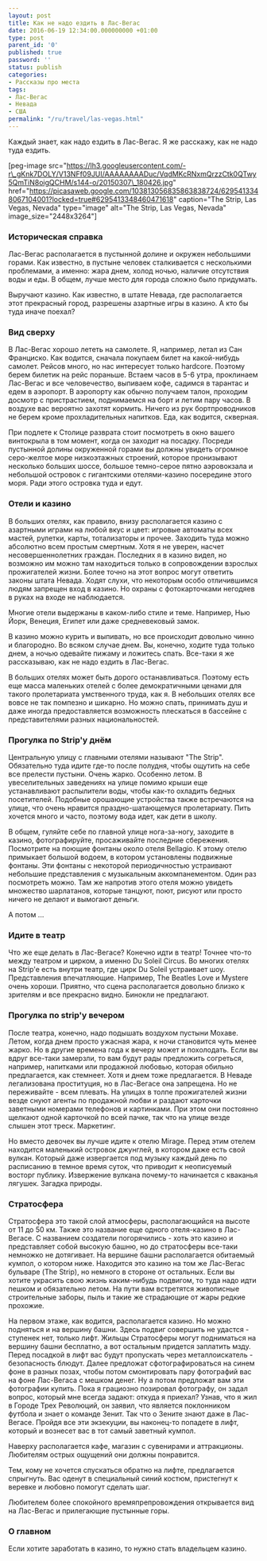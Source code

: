 ```yaml
---
layout: post
title: Как не надо ездить в Лас-Вегас
date: 2016-06-19 12:34:00.000000000 +01:00
type: post
parent_id: '0'
published: true
password: ''
status: publish
categories:
- Рассказы про места
tags:
- Лас-Вегас
- Невада
- США
permalink: "/ru/travel/las-vegas.html"
---
```

Каждый знает, как надо ездить в Лас-Вегас. Я же расскажу, как не надо туда ездить.

[peg-image src="https://lh3.googleusercontent.com/-r\_gKnk7DOLY/V13NFf09JUI/AAAAAAAADuc/VqdMKcRNxmQrzzCtk0QTwy5QmTiN8oigQCHM/s144-o/20150307\_180426.jpg" href="https://picasaweb.google.com/103813056835863838724/6295413348067104001?locked=true#6295413348460471618" caption="The Strip, Las Vegas, Nevada" type="image" alt="The Strip, Las Vegas, Nevada" image\_size="2448x3264"]



### Историческая справка

Лас-Вегас располагается в пустынной долине и окружен небольшими горами. Как известно, в пустыне человек сталкивается с несколькими проблемами, а именно: жара днем, холод ночью, наличие отсутствия воды и еды. В общем, лучше место для города сложно было придумать.

Выручают казино. Как известно, в штате Невада, где располагается этот прекрасный город, разрешены азартные игры в казино. А кто бы туда иначе поехал?

### 

### Вид сверху

В Лас-Вегас хорошо лететь на самолете. Я, например, летал из Сан Франциско. Как водится, сначала покупаем билет на какой-нибудь самолет. Рейсов много, но нас интересует только hardcore. Поэтому берем билетик на рейс пораньше. Встаем часов в 5-6 утра, проклинаем Лас-Вегас и все человечество, выпиваем кофе, садимся в тарантас и едем в аэропорт. В аэропорту как обычно получаем талон, проходим досмотр с пристрастием, поднимаемся на борт и летим пару часов. В воздухе вас вероятно захотят кормить. Ничего из рук бортпроводников не берем кроме прохладительных напитков. Еда, как водится, скверная.

При подлете к Столице разврата стоит посмотреть в окно вашего винтокрыла в том момент, когда он заходит на посадку. Посреди пустынной долины окруженной горами вы должны увидеть огромное серо-желтое море низкоэтажных строений, которое пронизывают несколько больших шоссе, большое темно-серое пятно аэровокзала и небольшой островок с гигантскими отелями-казино посередине этого моря. Ради этого островка туда и едут.

### 

### Отели и казино

В больших отелях, как правило, внизу располагается казино с азартными играми на любой вкус и цвет: игровые автоматы всех мастей, рулетки, карты, тотализаторы и прочее. Заходить туда можно абсолютно всем простым смертным. Хотя я не уверен, насчет несовершеннолетних граждан. Последних я в казино видел, но возможно им можно там находиться только в сопровождении взрослых прожигателей жизни. Более точно на этот вопрос могут ответить законы штата Невада. Ходят слухи, что некоторым особо отличившимся людям запрещен вход в казино. Но охраны с фотокарточками негодяев в руках на входе не наблюдается.

Многие отели выдержаны в каком-либо стиле и теме. Например, Нью Йорк, Венеция, Египет или даже средневековый замок.

В казино можно курить и выпивать, но все происходит довольно чинно и благородно. Во всяком случае днем. Вы, конечно, ходите туда только днем, а ночью одевайте пижаму и ложитесь спать. Все-таки я же рассказываю, как не надо ездить в Лас-Вегас.

В больших отелях может быть дорого останавливаться. Поэтому есть еще масса маленьких отелей с более демократичными ценами для такого пролетариата умственного труда, как я. В небольших отелях все вовсе не так помпезно и шикарно. Но можно спать, принимать душ и даже иногда предоставляется возможность плескаться в бассейне с представителями разных национальностей.

### Прогулка по Strip'y днём

Центральную улицу с главными отелями называют "The Strip". Обязательно туда идите где-то после полудня, чтобы ощутить на себе все прелести пустыни. Очень жарко. Особенно летом. В увеселительных заведениях на улице помимо крыши еще устанавливают распылители воды, чтобы как-то охладить бедных посетителей. Подобные орошающие устройства также встречаются на улице, что очень нравится праздно-шатающемуся пролетариату. Пить хочется много и часто, поэтому вода идет, как дети в школу.

В общем, гуляйте себе по главной улице нога-за-ногу, заходите в казино, фотографируйте, просаживайте последние сбережения. Посмотрите на поющие фонтаны около отеля Bellagio. К этому отелю примыкает большой водоем, в котором установлены подвижные фонтаны. Эти фонтаны с некоторой периодичностью устраивают небольшие представления с музыкальным аккомпанементом. Один раз посмотреть можно. Там же напротив этого отеля можно увидеть множество шарлатанов, которые танцуют, поют, рисуют или просто ничего не делают и вымогают деньги.

А потом ...

### Идите в театр

Что же еще делать в Лас-Вегасе? Конечно идти в театр! Точнее что-то между театром и цирком, а именно Du Soleil Circus. Во многих отелях на Strip'e есть внутри театр, где цирк Du Soleil устраивает шоу. Представления впечатляющие. Например, The Beatles Love и Mystere очень хороши. Приятно, что сцена располагается довольно близко к зрителям и все прекрасно видно. Бинокли не предлагают.

### Прогулка по strip'y вечером

После театра, конечно, надо подышать воздухом пустыни Мохаве. Летом, когда днем просто ужасная жара, к ночи становится чуть менее жарко. Но в другие времена года к вечеру может и похолодать. Если вы вдруг все-таки замерзли, то вам будут рады предложить согреться, например, напитками или продажной любовью, которая обильно предлагается, как стемнеет. Хотя и днем тоже предлагается. В Неваде легализована проституция, но в Лас-Вегасе она запрещена. Но не переживайте - всем плевать. На улицах в толпе прожигателей жизни везде снуют агенты по продажной любви и раздают карточки заветными номерами телефонов и картинками. При этом они постоянно щелкают одной карточкой по всей пачке, так что на улице везде слышен этот треск. Маркетинг.

Но вместо девочек вы лучше идите к отелю Mirage. Перед этим отелем находится маленький островок джунглей, в котором даже есть свой вулкан. Который даже извергается под музыку каждый день по расписанию в темное время суток, что приводит к неописуемый восторг публику. Извержение вулкана почему-то начинается с кваканья лягушек. Загадка природы.

### Стратосфера

Стратосфера это такой слой атмосферы, располагающийся на высоте от 11 до 50 км. Также это название еще одного отеля-казино в Лас-Вегасе. С названием создатели погорячились - хоть это казино и представляет собой высокую башню, но до стратосферы все-таки немножко не дотягивает. На вершине башни располагается обитаемый кумпол, о котором ниже. Находится это казино на том же Лас-Вегас бульваре (The Strip), но немного в стороне от остальных. Если вы хотите украсить свою жизнь каким-нибудь подвигом, то туда надо идти пешком и обязательно летом. На пути вам встретятся живописные строительные заборы, пыль и такие же страдающие от жары редкие прохожие.

На первом этаже, как водится, располагается казино. Но можно подняться и на вершину башни. Здесь подвиг совершить не удастся - ступенек нет, только лифт. Жильцы Стратосферы могут подниматься на вершину башни бесплатно, а вот остальным придется заплатить мзду. Перед посадкой в лифт вас будут пропускать через металлоискатель - безопасность блюдут. Далее предложат сфотографироваться на синем фоне в разных позах, чтобы потом смонтировать пару фотографий вас на фоне Лас-Вегаса с мешком денег. Ну а потом предложат вам эти фотографии купить. Пока я грациозно позировал фотографу, он задал вопрос, который мне всегда задают: откуда я приехал? Узнав, что я жил в Городе Трех Революций, он заявил, что является поклонником футбола и знает о команде Зенит. Так что о Зените знают даже в Лас-Вегасе. Пройдя все эти экзекуции, вы наконец-то попадете в лифт, который и вознесет вас в тот самый заветный кумпол.

Наверху располагается кафе, магазин с сувенирами и аттракционы. Любителям острых ощущений они должны понравится.

Тем, кому не хочется спускаться обратно на лифте, предлагается спрыгнуть. Вас оденут в специальный синий костюм, пристегнут к веревке и любовно помогут сделать шаг.

Любителем более спокойного времяпрепровождения открывается вид на Лас-Вегас и прилегающие пустынные горы.

### О главном

Если хотите заработать в казино, то нужно стать владельцем казино.

